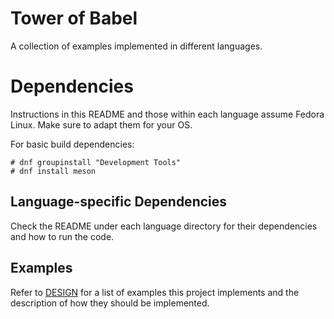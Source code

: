 # Tower of Babel

A collection of examples implemented in different languages.

# Dependencies

Instructions in this README and those within each language assume Fedora Linux. Make sure to adapt them for your OS.

For basic build dependencies:

```
# dnf groupinstall "Development Tools"
# dnf install meson
```

## Language-specific Dependencies

Check the README under each language directory for their dependencies and how to run the code.

## Examples

Refer to [DESIGN](DESIGN.md) for a list of examples this project implements and the description of how
they should be implemented.
